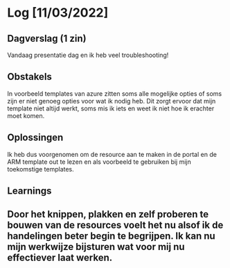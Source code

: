 # Log [11/03/2022]
 
## Dagverslag (1 zin)
Vandaag presentatie dag en ik heb veel troubleshooting!
## Obstakels
In voorbeeld templates van azure zitten soms alle mogelijke opties of soms zijn er niet genoeg opties voor wat ik nodig heb. Dit zorgt ervoor dat mijn template niet altijd werkt, soms mis ik iets en weet ik niet hoe ik erachter moet komen.

## Oplossingen
Ik heb dus voorgenomen om de resource aan te maken in de portal en de ARM template out te lezen en als voorbeeld te gebruiken bij mijn toekomstige templates.
## Learnings
Door het knippen, plakken en zelf proberen te bouwen van de resources voelt het nu alsof ik de handelingen beter begin te begrijpen. Ik kan nu mijn werkwijze bijsturen wat voor mij nu effectiever laat werken.
---
